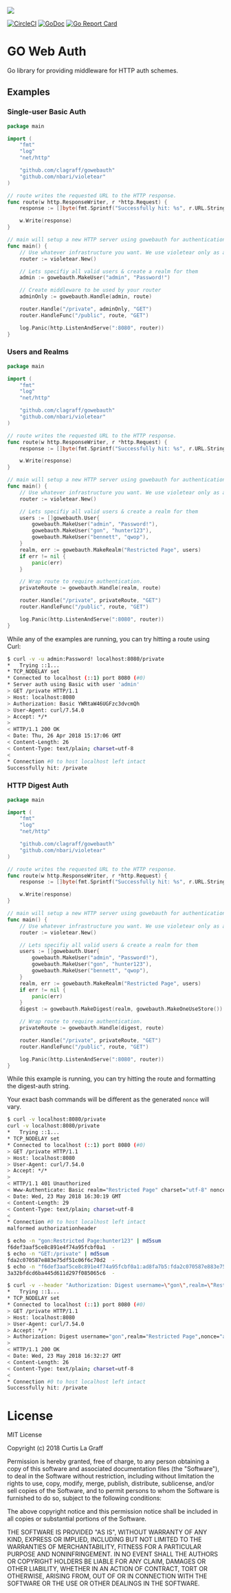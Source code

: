 ![](.github/gowebauth.png)

[![CircleCI](https://circleci.com/gh/clagraff/gowebauth/tree/master.svg?style=svg)](https://circleci.com/gh/clagraff/gowebauth/tree/master)
[![GoDoc](https://godoc.org/github.com/clagraff/gowebauth?status.svg)](https://godoc.org/github.com/clagraff/gowebauth)
[![Go Report Card](http://goreportcard.com/badge/clagraff/gowebauth)](http://goreportcard.com/report/clagraff/gowebauth)

# GO Web Auth
Go library for providing middleware for HTTP auth schemes.

## Examples
### Single-user Basic Auth
```go
package main

import (
	"fmt"
	"log"
	"net/http"

	"github.com/clagraff/gowebauth"
	"github.com/nbari/violetear"
)

// route writes the requested URL to the HTTP response.
func route(w http.ResponseWriter, r *http.Request) {
	response := []byte(fmt.Sprintf("Successfully hit: %s", r.URL.String()))

	w.Write(response)
}

// main will setup a new HTTP server using gowebauth for authentication.
func main() {
	// Use whatever infrastructure you want. We use violetear only as an example.
	router := violetear.New()

	// Lets specifiy all valid users & create a realm for them
	admin := gowebauth.MakeUser("admin", "Password!")

	// Create middleware to be used by your router
	adminOnly := gowebauth.Handle(admin, route)

	router.Handle("/private", adminOnly, "GET")
	router.HandleFunc("/public", route, "GET")

	log.Panic(http.ListenAndServe(":8080", router))
}
```

### Users and Realms
```go
package main

import (
	"fmt"
	"log"
	"net/http"

	"github.com/clagraff/gowebauth"
	"github.com/nbari/violetear"
)

// route writes the requested URL to the HTTP response.
func route(w http.ResponseWriter, r *http.Request) {
	response := []byte(fmt.Sprintf("Successfully hit: %s", r.URL.String()))

	w.Write(response)
}

// main will setup a new HTTP server using gowebauth for authentication.
func main() {
	// Use whatever infrastructure you want. We use violetear only as an example.
	router := violetear.New()

	// Lets specifiy all valid users & create a realm for them
	users := []gowebauth.User{
		gowebauth.MakeUser("admin", "Password!"),
		gowebauth.MakeUser("gon", "hunter123"),
		gowebauth.MakeUser("bennett", "qwop"),
	}
	realm, err := gowebauth.MakeRealm("Restricted Page", users)
	if err != nil {
	    panic(err)
    }

	// Wrap route to require authentication.
	privateRoute := gowebauth.Handle(realm, route)

	router.Handle("/private", privateRoute, "GET")
	router.HandleFunc("/public", route, "GET")

	log.Panic(http.ListenAndServe(":8080", router))
}
```


While any of the examples are running, you can try hitting a route using Curl:

```bash
$ curl -v -u admin:Password! localhost:8080/private
*   Trying ::1...
* TCP_NODELAY set
* Connected to localhost (::1) port 8080 (#0)
* Server auth using Basic with user 'admin'
> GET /private HTTP/1.1
> Host: localhost:8080
> Authorization: Basic YWRtaW46UGFzc3dvcmQh
> User-Agent: curl/7.54.0
> Accept: */*
>
< HTTP/1.1 200 OK
< Date: Thu, 26 Apr 2018 15:17:06 GMT
< Content-Length: 26
< Content-Type: text/plain; charset=utf-8
<
* Connection #0 to host localhost left intact
Successfully hit: /private 
```

### HTTP Digest Auth
```go
package main

import (
	"fmt"
	"log"
	"net/http"

	"github.com/clagraff/gowebauth"
	"github.com/nbari/violetear"
)

// route writes the requested URL to the HTTP response.
func route(w http.ResponseWriter, r *http.Request) {
	response := []byte(fmt.Sprintf("Successfully hit: %s", r.URL.String()))

	w.Write(response)
}

// main will setup a new HTTP server using gowebauth for authentication.
func main() {
	// Use whatever infrastructure you want. We use violetear only as an example.
	router := violetear.New()

	// Lets specifiy all valid users & create a realm for them
	users := []gowebauth.User{
		gowebauth.MakeUser("admin", "Password!"),
		gowebauth.MakeUser("gon", "hunter123"),
		gowebauth.MakeUser("bennett", "qwop"),
	}
	realm, err := gowebauth.MakeRealm("Restricted Page", users)
	if err != nil {
		panic(err)
	}
	digest := gowebauth.MakeDigest(realm, gowebauth.MakeOneUseStore())

	// Wrap route to require authentication.
	privateRoute := gowebauth.Handle(digest, route)

	router.Handle("/private", privateRoute, "GET")
	router.HandleFunc("/public", route, "GET")

	log.Panic(http.ListenAndServe(":8080", router))
}
```

While this example is running, you can try hitting the route and formatting
the digest-auth string.

Your exact bash commands will be different as the generated `nonce` will vary.

```bash
$ curl -v localhost:8080/private
curl -v localhost:8080/private
*   Trying ::1...
* TCP_NODELAY set
* Connected to localhost (::1) port 8080 (#0)
> GET /private HTTP/1.1
> Host: localhost:8080
> User-Agent: curl/7.54.0
> Accept: */*
>
< HTTP/1.1 401 Unauthorized
< Www-Authenticate: Basic realm="Restricted Page" charset="utf-8" nonce="ad8fa7b5"
< Date: Wed, 23 May 2018 16:30:19 GMT
< Content-Length: 29
< Content-Type: text/plain; charset=utf-8
<
* Connection #0 to host localhost left intact
malformed authorizationheader
```

```bash
$ echo -n "gon:Restricted Page:hunter123" | md5sum
f6def3aaf5ce8c891e4f74a95fcbf0a1  -
$ echo -n "GET:/private" | md5sum
fda2c070587e883e75df51c06f6c70d2  -
$ echo -n "f6def3aaf5ce8c891e4f74a95fcbf0a1:ad8fa7b5:fda2c070587e883e75df51c06f6c70d2" | md5sum
3a32bfdcd6ba445d611d297f085065c6  -
```

```bash
$ curl -v --header "Authorization: Digest username=\"gon\",realm=\"Restricted Page\",nonce=\"ad8fa7b5\",uri=\"/private\",qop=\"qop\",response=\"3a32bfdcd6ba445d611d297f085065c6\""  localhost:8080/private
*   Trying ::1...
* TCP_NODELAY set
* Connected to localhost (::1) port 8080 (#0)
> GET /private HTTP/1.1
> Host: localhost:8080
> User-Agent: curl/7.54.0
> Accept: */*
> Authorization: Digest username="gon",realm="Restricted Page",nonce="ad8fa7b5",uri="/private",qop="qop",response="3a32bfdcd6ba445d611d297f085065c6"
>
< HTTP/1.1 200 OK
< Date: Wed, 23 May 2018 16:32:27 GMT
< Content-Length: 26
< Content-Type: text/plain; charset=utf-8
<
* Connection #0 to host localhost left intact
Successfully hit: /private
```

# License
MIT License

Copyright (c) 2018 Curtis La Graff

Permission is hereby granted, free of charge, to any person obtaining a copy
of this software and associated documentation files (the "Software"), to deal
in the Software without restriction, including without limitation the rights
to use, copy, modify, merge, publish, distribute, sublicense, and/or sell
copies of the Software, and to permit persons to whom the Software is
furnished to do so, subject to the following conditions:

The above copyright notice and this permission notice shall be included in all
copies or substantial portions of the Software.

THE SOFTWARE IS PROVIDED "AS IS", WITHOUT WARRANTY OF ANY KIND, EXPRESS OR
IMPLIED, INCLUDING BUT NOT LIMITED TO THE WARRANTIES OF MERCHANTABILITY,
FITNESS FOR A PARTICULAR PURPOSE AND NONINFRINGEMENT. IN NO EVENT SHALL THE
AUTHORS OR COPYRIGHT HOLDERS BE LIABLE FOR ANY CLAIM, DAMAGES OR OTHER
LIABILITY, WHETHER IN AN ACTION OF CONTRACT, TORT OR OTHERWISE, ARISING FROM,
OUT OF OR IN CONNECTION WITH THE SOFTWARE OR THE USE OR OTHER DEALINGS IN THE
SOFTWARE.

